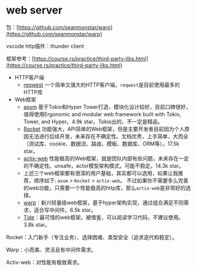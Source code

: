 # web server

包：[https://github.com/seanmonstar/warp](https://github.com/seanmonstar/warp)

vscode http插件：thunder client



框架参考：[https://course.rs/practice/third-party-libs.html](https://course.rs/practice/third-party-libs.html)

* HTTP客户端
  * [reqwest](https://github.com/seanmonstar/reqwest) 一个简单又强大的HTTP客户端，`reqwest`是目前使用最多的HTTP库
* Web框架
  * [axum](https://github.com/tokio-rs/axum) 基于Tokio和Hyper Tower打造，模块化设计较好，目前口碑很好，值得使用Ergonomic and modular web framework built with Tokio, Tower, and Hyper。4.9k star。Tokio出的，不一定是精品。
  * [Rocket](https://github.com/SergioBenitez/Rocket) 功能强大，API简单的Web框架，但是主要开发者目前因为个人原因无法进行后续开发，未来存在不确定性。文档优秀，上手简单，大而全（测试库、cookie、数据流、路由、模板、数据库、ORM等）。17.5k star。
  * [actix-web](https://github.com/actix/actix-web) 性能极高的Web框架，就是团队内部有些问题，未来存在一定的不确定性。unsafe，actor模型架构模式，可能不稳定。14.3k star。
  * 上述三个web框架都有很深的用户基础，其实都可以选用，如果让我推荐，顺序如下: `axum` > `Rocket` > `actix-web`。 不过如果你不需要多么完善的web功能，只需要一个性能极高的http库，那么`actix-web`是非常好的选择。
  * [warp](https://github.com/seanmonstar/warp)：新兴轻量级web框架，基于hyper架构实现，通过组合满足不同需求，适合写中间件。6.5k star。
  * [Tide](https://github.com/http-rs/tide)：最可惜的web框架。被借鉴，可以阅读学习代码，不建议使用。3.8k star。

Rocket：入门新手（专注业务）、选择困难、类型安全（追求迭代和稳定）。

Warp：小而美、灵活且有中间件需求。

Actix-web：对性能有极致需求。
